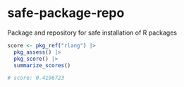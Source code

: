 # safe-package-repo
Package and repository for safe installation of R packages

```r
score <- pkg_ref("rlang") |>
  pkg_assess() |>
  pkg_score() |>
  summarize_scores()

# score: 0.4196723
```